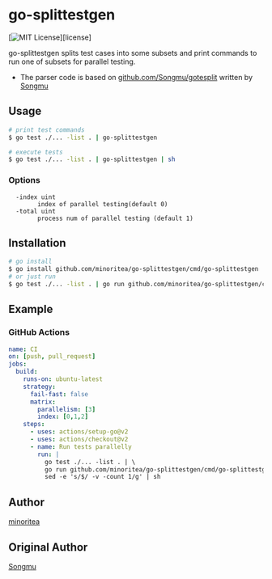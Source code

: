 go-splittestgen
=======
[![MIT License](http://img.shields.io/badge/license-MIT-blue.svg?style=flat-square)][license]

go-splittestgen splits test cases into some subsets and print commands to run one of subsets for parallel testing.
* The parser code is based on [github.com/Songmu/gotesplit](https://github.com/Songmu/gotesplit) written by [Songmu](https://github.com/Songmu)

## Usage

```bash
# print test commands
$ go test ./... -list . | go-splittestgen

# execute tests
$ go test ./... -list . | go-splittestgen | sh
```


### Options

```
  -index uint
        index of parallel testing(default 0)
  -total uint
        process num of parallel testing (default 1)
```

## Installation

```bash
# go install
$ go install github.com/minoritea/go-splittestgen/cmd/go-splittestgen
# or just run
$ go test ./... -list . | go run github.com/minoritea/go-splittestgen/cmd/go-splittestgen
```

## Example
### GitHub Actions

```yaml
name: CI
on: [push, pull_request]
jobs:
  build:
    runs-on: ubuntu-latest
    strategy:
      fail-fast: false
      matrix:
        parallelism: [3]
        index: [0,1,2]
    steps:
      - uses: actions/setup-go@v2
      - uses: actions/checkout@v2
      - name: Run tests parallelly
        run: |
          go test ./... -list . | \
          go run github.com/minoritea/go-splittestgen/cmd/go-splittestgen -total ${{ matrix.parallelism }} -index ${{ matrix.index }} | \
          sed -e 's/$/ -v -count 1/g' | sh
```

## Author
[minoritea](https://github.com/minoritea)

## Original Author
[Songmu](https://github.com/Songmu)
